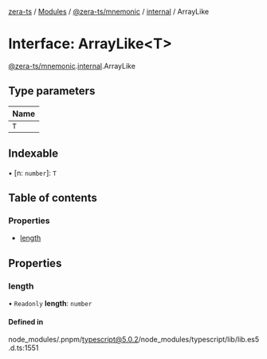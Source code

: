 [zera-ts](../README.md) / [Modules](../modules.md) / [@zera-ts/mnemonic](../modules/zera_ts_mnemonic.md) / [internal](../modules/zera_ts_mnemonic.internal.md) / ArrayLike

# Interface: ArrayLike<T\>

[@zera-ts/mnemonic](../modules/zera_ts_mnemonic.md).[internal](../modules/zera_ts_mnemonic.internal.md).ArrayLike

## Type parameters

| Name |
| :------ |
| `T` |

## Indexable

▪ [n: `number`]: `T`

## Table of contents

### Properties

- [length](zera_ts_mnemonic.internal.ArrayLike.md#length)

## Properties

### length

• `Readonly` **length**: `number`

#### Defined in

node_modules/.pnpm/typescript@5.0.2/node_modules/typescript/lib/lib.es5.d.ts:1551
